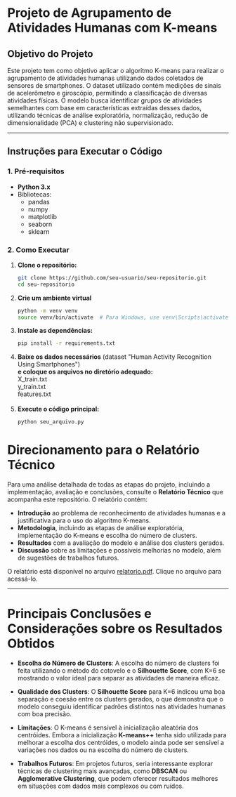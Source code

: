 # Projeto de Agrupamento de Atividades Humanas com K-means

## Objetivo do Projeto

Este projeto tem como objetivo aplicar o algoritmo K-means para realizar o agrupamento de atividades humanas utilizando dados coletados de sensores de smartphones. O dataset utilizado contém medições de sinais de acelerômetro e giroscópio, permitindo a classificação de diversas atividades físicas. O modelo busca identificar grupos de atividades semelhantes com base em características extraídas desses dados, utilizando técnicas de análise exploratória, normalização, redução de dimensionalidade (PCA) e clustering não supervisionado.

---

## Instruções para Executar o Código

### 1. Pré-requisitos

- **Python 3.x**
- Bibliotecas:
  - pandas
  - numpy
  - matplotlib
  - seaborn
  - sklearn

### 2. Como Executar

1. **Clone o repositório:**
   ```bash
   git clone https://github.com/seu-usuario/seu-repositorio.git
   cd seu-repositorio
2. **Crie um ambiente virtual**
   ```bash
   python -m venv venv
   source venv/bin/activate  # Para Windows, use venv\Scripts\activate
3. **Instale as dependências:**
   ```bash
   pip install -r requirements.txt
4. **Baixe os dados necessários** (dataset "Human Activity Recognition Using Smartphones")<br>
   **e coloque os arquivos no diretório adequado:** <br>
   X_train.txt<br>
   y_train.txt<br>
   features.txt<br><br>
5. **Execute o código principal:**
   ```bash
   python seu_arquivo.py

# Direcionamento para o Relatório Técnico

Para uma análise detalhada de todas as etapas do projeto, incluindo a implementação, avaliação e conclusões, consulte o **Relatório Técnico** que acompanha este repositório. O relatório contém:

- **Introdução** ao problema de reconhecimento de atividades humanas e a justificativa para o uso do algoritmo K-means.
- **Metodologia**, incluindo as etapas de análise exploratória, implementação do K-means e escolha do número de clusters.
- **Resultados** com a avaliação do modelo e análise dos clusters gerados.
- **Discussão** sobre as limitações e possíveis melhorias no modelo, além de sugestões de trabalhos futuros.

O relatório está disponível no arquivo [relatorio.pdf](relatorio.pdf). Clique no arquivo para acessá-lo.

---

# Principais Conclusões e Considerações sobre os Resultados Obtidos

- **Escolha do Número de Clusters**: A escolha do número de clusters foi feita utilizando o método do cotovelo e o **Silhouette Score**, com K=6 se mostrando o valor ideal para separar as atividades de maneira eficaz.
  
- **Qualidade dos Clusters**: O **Silhouette Score** para K=6 indicou uma boa separação e coesão entre os clusters gerados, o que demonstra que o modelo conseguiu identificar padrões distintos nas atividades humanas com boa precisão.

- **Limitações**: O K-means é sensível à inicialização aleatória dos centróides. Embora a inicialização **K-means++** tenha sido utilizada para melhorar a escolha dos centróides, o modelo ainda pode ser sensível a variações nos dados ou na escolha do número de clusters.

- **Trabalhos Futuros**: Em projetos futuros, seria interessante explorar técnicas de clustering mais avançadas, como **DBSCAN** ou **Agglomerative Clustering**, que podem oferecer resultados melhores em situações com dados mais complexos ou com ruídos.
